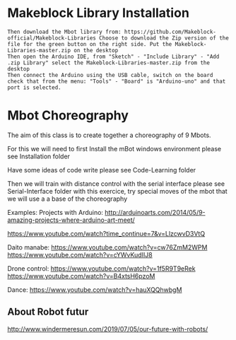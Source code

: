 # Makeblock Library Installation

    Then download the Mbot library from: https://github.com/Makeblock-official/Makeblock-Libraries Choose to download the Zip version of the file for the green button on the right side. Put the Makeblock-Libraries-master.zip on the desktop
    Then open the Arduino IDE, from "Sketch" - "Include Library" - "Add .zip Library" select the Makeblock-Libraries-master.zip from the desktop
    Then connect the Arduino using the USB cable, switch on the board
    check that from the menu: "Tools" - "Board" is "Arduino-uno" and that port is selected.

# Mbot Choreography

The aim of this class is to create together a choreography of 9 Mbots.

For this we will need to first Install the mBot windows environment
please see Installation folder

Have some ideas of code write
please see Code-Learning folder

Then we will train with distance control with the serial interface 
please see Serial-Interface folder
with this exercice, try special moves of the mbot that we will use a a base of the choreography

Examples:
Projects with Arduino:
http://arduinoarts.com/2014/05/9-amazing-projects-where-arduino-art-meet/

https://www.youtube.com/watch?time_continue=7&v=LlzcwvD3VtQ

Daito manabe:
https://www.youtube.com/watch?v=cw76ZmM2WPM
https://www.youtube.com/watch?v=cYWvKudIIJ8

Drone control:
https://www.youtube.com/watch?v=1f5R9T9eRek
https://www.youtube.com/watch?v=B4xtsH6pzoM

Dance:
https://www.youtube.com/watch?v=hauXQQhwbgM


## About Robot futur
http://www.windermeresun.com/2019/07/05/our-future-with-robots/

